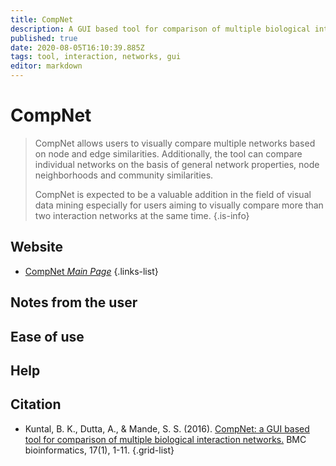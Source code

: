 ```yaml
---
title: CompNet
description: A GUI based tool for comparison of multiple biological interaction networks
published: true
date: 2020-08-05T16:10:39.885Z
tags: tool, interaction, networks, gui
editor: markdown
---
```


# CompNet

> CompNet allows users to visually compare multiple networks based on node and edge similarities. Additionally, the tool can compare individual networks on the basis of general network properties, node neighborhoods and community similarities. 
>
> CompNet is expected to be a valuable addition in the field of visual data mining especially for users aiming to visually compare more than two interaction networks at the same time.
{.is-info}

 

## Website 

- [CompNet *Main Page*](https://web.rniapps.net/compnet/)
 {.links-list}


## Notes from the user

 
## Ease of use


## Help



## Citation 

- Kuntal, B. K., Dutta, A., & Mande, S. S. (2016). [CompNet: a GUI based tool for comparison of multiple biological interaction networks.](https://bmcbioinformatics.biomedcentral.com/articles/10.1186/s12859-016-1013-x) BMC bioinformatics, 17(1), 1-11.
{.grid-list}
